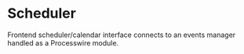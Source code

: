 # Scheduler
Frontend scheduler/calendar interface connects to an events manager handled as a Processwire module.
